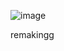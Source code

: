 ![image](https://github.com/user-attachments/assets/083f4522-e2ca-48cc-a348-b83763dd3943)
<p> remakingg
